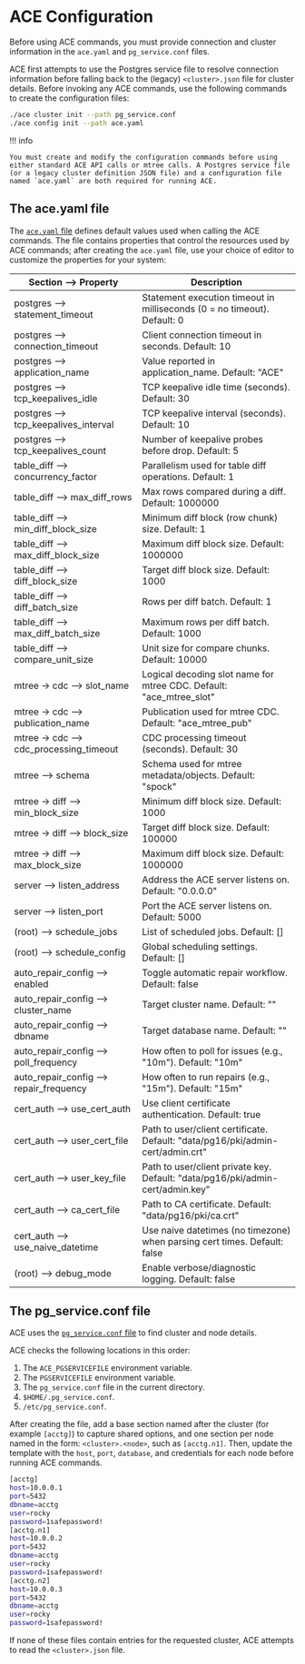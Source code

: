 # ACE Configuration

Before using ACE commands, you must provide connection and cluster information in the `ace.yaml` and `pg_service.conf` files.

ACE first attempts to use the Postgres service file to resolve connection information before falling back to the (legacy) `<cluster>.json` file for cluster details. Before invoking any ACE commands, use the following commands to create the configuration files:

```sh
./ace cluster init --path pg_service.conf
./ace config init --path ace.yaml
```

!!! info

    You must create and modify the configuration commands before using either standard ACE API calls or mtree calls. A Postgres service file (or a legacy cluster definition JSON file) and a configuration file named `ace.yaml` are both required for running ACE.


## The ace.yaml file

The [`ace.yaml` file](https://github.com/pgEdge/ace/blob/main/ace.yaml) defines default values used when calling the ACE commands.  The file contains properties that control the resources used by ACE commands; after creating the `ace.yaml` file, use your choice of editor to customize the properties for your system:

| Section --> Property                    | Description |
| --------------------------------------- | ------------|
| postgres --> statement_timeout          | Statement execution timeout in milliseconds (0 = no timeout). Default: 0 |
| postgres --> connection_timeout         | Client connection timeout in seconds. Default: 10 |
| postgres --> application_name           | Value reported in application_name. Default: "ACE" |
| postgres --> tcp_keepalives_idle        | TCP keepalive idle time (seconds). Default: 30 |
| postgres --> tcp_keepalives_interval    | TCP keepalive interval (seconds). Default: 10 |
| postgres --> tcp_keepalives_count       | Number of keepalive probes before drop. Default: 5 |
| table_diff --> concurrency_factor       | Parallelism used for table diff operations. Default: 1 |
| table_diff --> max_diff_rows            | Max rows compared during a diff. Default: 1000000 |
| table_diff --> min_diff_block_size      | Minimum diff block (row chunk) size. Default: 1 |
| table_diff --> max_diff_block_size      | Maximum diff block size. Default: 1000000 |
| table_diff --> diff_block_size          | Target diff block size. Default: 1000 |
| table_diff --> diff_batch_size          | Rows per diff batch. Default: 1 |
| table_diff --> max_diff_batch_size      | Maximum rows per diff batch. Default: 1000 |
| table_diff --> compare_unit_size        | Unit size for compare chunks. Default: 10000 |
| mtree → cdc --> slot_name               | Logical decoding slot name for mtree CDC. Default: "ace_mtree_slot" |
| mtree → cdc --> publication_name        | Publication used for mtree CDC. Default: "ace_mtree_pub" |
| mtree → cdc --> cdc_processing_timeout  | CDC processing timeout (seconds). Default: 30 |
| mtree --> schema                        | Schema used for mtree metadata/objects. Default: "spock" |
| mtree → diff --> min_block_size         | Minimum diff block size. Default: 1000 |
| mtree → diff --> block_size             | Target diff block size. Default: 100000 |
| mtree → diff --> max_block_size         | Maximum diff block size. Default: 1000000 |
| server --> listen_address               | Address the ACE server listens on. Default: "0.0.0.0" |
| server --> listen_port                  | Port the ACE server listens on. Default: 5000 |
| (root) --> schedule_jobs                | List of scheduled jobs. Default: [] |
| (root) --> schedule_config              | Global scheduling settings. Default: [] |
| auto_repair_config --> enabled          | Toggle automatic repair workflow. Default: false |
| auto_repair_config --> cluster_name     | Target cluster name. Default: "" |
| auto_repair_config --> dbname           | Target database name. Default: "" |
| auto_repair_config --> poll_frequency   | How often to poll for issues (e.g., "10m"). Default: "10m" |
| auto_repair_config --> repair_frequency | How often to run repairs (e.g., "15m"). Default: "15m" |
| cert_auth --> use_cert_auth             | Use client certificate authentication. Default: true |
| cert_auth --> user_cert_file            | Path to user/client certificate. Default: "data/pg16/pki/admin-cert/admin.crt" |
| cert_auth --> user_key_file             | Path to user/client private key. Default: "data/pg16/pki/admin-cert/admin.key" |
| cert_auth --> ca_cert_file              | Path to CA certificate. Default: "data/pg16/pki/ca.crt" |
| cert_auth --> use_naive_datetime        | Use naive datetimes (no timezone) when parsing cert times. Default: false |
| (root) --> debug_mode                   | Enable verbose/diagnostic logging. Default: false |


## The pg_service.conf file

ACE uses the [`pg_service.conf` file](https://www.postgresql.org/docs/current/libpq-pgservice.html) to find cluster and node details.  

ACE checks the following locations in this order:

1. The `ACE_PGSERVICEFILE` environment variable.
2. The `PGSERVICEFILE` environment variable.
3. The `pg_service.conf` file in the current directory.
4. `$HOME/.pg_service.conf`.
5. `/etc/pg_service.conf`.

After creating the file, add a base section named after the cluster (for example `[acctg]`) to capture shared options, and one section per node named in the form: `<cluster>.<node>`, such as `[acctg.n1]`. Then, update the template with the `host`, `port`, `database`, and credentials for each node before running ACE commands.

```bash
[acctg]
host=10.0.0.1
port=5432
dbname=acctg
user=rocky
password=1safepassword!
[acctg.n1]
host=10.0.0.2
port=5432
dbname=acctg
user=rocky
password=1safepassword!
[acctg.n2]
host=10.0.0.3
port=5432
dbname=acctg
user=rocky
password=1safepassword!
```

If none of these files contain entries for the requested cluster, ACE attempts to read the `<cluster>.json` file.
